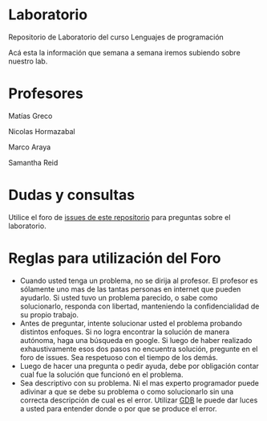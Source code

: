 # Laboratorio
Repositorio de Laboratorio del curso Lenguajes de programación

Acá esta la información que semana a semana iremos subiendo sobre nuestro lab.

# Profesores
Matías Greco

Nicolas Hormazabal

Marco Araya

Samantha Reid

# Dudas y consultas
Utilice el foro de [issues de este repositorio](https://github.com/INS125/Laboratorio/issues) para preguntas sobre el laboratorio.

# Reglas para utilización del Foro

- Cuando usted tenga un problema, no se dirija al profesor. El profesor es sólamente uno mas de las tantas personas en internet que pueden ayudarlo. Si usted tuvo un problema parecido, o sabe como solucionarlo, responda con libertad, manteniendo la confidencialidad de su propio trabajo.
- Antes de preguntar, intente solucionar usted el problema probando distintos enfoques. Si no logra encontrar la solución de manera autónoma, haga una búsqueda en google. Si luego de haber realizado exhaustivamente esos dos pasos no encuentra solución, pregunte en el foro de issues. Sea respetuoso con el tiempo de los demás.
- Luego de hacer una pregunta o pedir ayuda, debe por obligación contar cual fue la solución que funcionó en el problema.
- Sea descriptivo con su problema. Ni el mas experto programador puede adivinar a que se debe su problema o como solucionarlo sin una correcta descripción de cual es el error. Utilizar [GDB](https://github.com/INS125/Laboratorio/tree/master/06) le puede dar luces a usted para entender donde o por que se produce el error.
